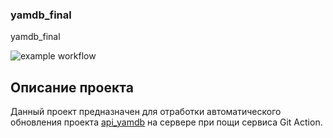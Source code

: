 ### yamdb_final
yamdb_final

![example workflow](https://github.com/V1cimus/yamdb_final/actions/workflows/yamdb_workflow.yml/badge.svg)

## Описание проекта
Данный проект предназначен для отработки автоматического обновления проекта [api_yamdb]((https://github.com/V1cimus/infra_sp2)) на сервере при пощи сервиса Git Action.